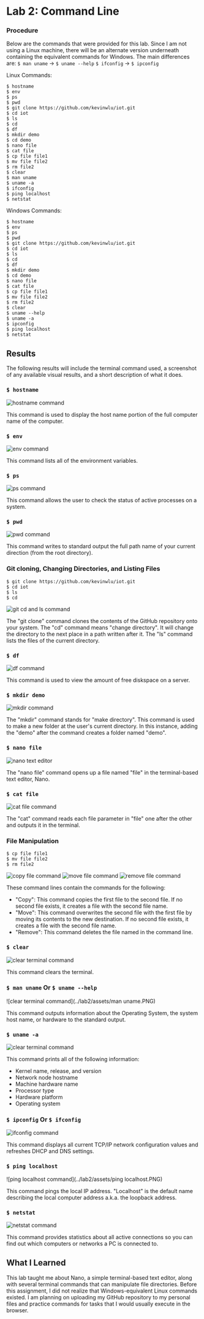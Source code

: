 # Lab 2: Command Line

### Procedure

Below are the commands that were provided for this lab. Since I am not using a Linux machine, there will be an alternate version underneath containing the equivalent commands for Windows. The main differences are:
```$ man uname``` -> ```$ uname --help```
```$ ifconfig``` -> ```$ ipconfig```

Linux Commands:
```
$ hostname
$ env
$ ps
$ pwd
$ git clone https://github.com/kevinwlu/iot.git
$ cd iot
$ ls
$ cd
$ df
$ mkdir demo
$ cd demo
$ nano file
$ cat file
$ cp file file1
$ mv file file2
$ rm file2
$ clear
$ man uname
$ uname -a
$ ifconfig
$ ping localhost
$ netstat

```

Windows Commands:
```
$ hostname
$ env
$ ps
$ pwd
$ git clone https://github.com/kevinwlu/iot.git
$ cd iot
$ ls
$ cd
$ df
$ mkdir demo
$ cd demo
$ nano file
$ cat file
$ cp file file1
$ mv file file2
$ rm file2
$ clear
$ uname --help
$ uname -a
$ ipconfig
$ ping localhost
$ netstat

```

## Results

The following results will include the terminal command used, a screenshot of any available visual results, and a short description of what it does.

### ```$ hostname```

![hostname command](../lab2/assets/hostname.PNG)

This command is used to display the host name portion of the full computer name of the computer. 

### ```$ env```

![env command](../lab2/assets/env.PNG)

This command lists all of the environment variables.

### ```$ ps```

![ps command](../lab2/assets/ps.PNG)

This command allows the user to check the status of active processes on a system.

### ```$ pwd```

![pwd command](../lab2/assets/pwd.PNG)

This command writes to standard output the full path name of your current direction (from the root directory).

### Git cloning, Changing Directories, and Listing Files

```
$ git clone https://github.com/kevinwlu/iot.git
$ cd iot
$ ls 
$ cd
```

![git cd and ls command](../lab2/assets/cd_ls.PNG)

The "git clone" command clones the contents of the GitHub repository onto your system. 
The "cd" command means "change directory". It will change the directory to the next place in a path written after it.
The "ls" command lists the files of the current directory.

### ```$ df```

![df command](../lab2/assets/df.PNG)

This command is used to view the amount of free diskspace on a server.

### ```$ mkdir demo```

![mkdir command](../lab2/assets/mkdir_demo.PNG)

The "mkdir" command stands for "make directory". This command is used to make a new folder at the user's current directory. In this instance, adding the "demo" after the command creates a folder named "demo".

### ```$ nano file```

![nano text editor](../lab2/assets/nano.PNG)

The "nano file" command opens up a file named "file" in the terminal-based text editor, Nano. 

### ```$ cat file```

![cat file command](../lab2/assets/cat_file.PNG)

The "cat" command reads each file parameter in "file" one after the other and outputs it in the terminal.

### File Manipulation

```
$ cp file file1
$ mv file file2
$ rm file2
```
![copy file command](../lab2/assets/cp_file_file1.PNG)
![move file command](../lab2/assets/mv_file_file2.PNG)
![remove file command](../lab2/assets/rm_file2.PNG)

These command lines contain the commands for the following:
- "Copy": This command copies the first file to the second file. If no second file exists, it creates a file with the second file name. 
- "Move": This command overwrites the second file with the first file by moving its contents to the new destination. If no second file exists, it creates a file with the second file name. 
- "Remove": This command deletes the file named in the command line. 

### ```$ clear```

![clear terminal command](../lab2/assets/clear.PNG)

This command clears the terminal. 

### ```$ man uname``` Or ```$ uname --help```

![clear terminal command](../lab2/assets/man uname.PNG)

This command outputs information about the Operating System, the system host name, or hardware to the standard output.

### ```$ uname -a```

![clear terminal command](../lab2/assets/uname_-a.PNG)

This command prints all of the following information:
- Kernel name, release, and version
- Network node hostname
- Machine hardware name
- Processor type
- Hardware platform
- Operating system

### ```$ ipconfig``` Or ```$ ifconfig```

![ifconfig command](../lab2/assets/ifconfig.PNG)

This command displays all current TCP/IP network configuration values and refreshes DHCP and DNS settings.

### ```$ ping localhost```

![ping localhost command](../lab2/assets/ping localhost.PNG)

This command pings the local IP address. "Localhost" is the default name describing the local computer address a.k.a. the loopback address.

### ```$ netstat```

![netstat command](../lab2/assets/netstat.PNG)

This command provides statistics about all active connections so you can find out which computers or networks a PC is connected to.

## What I Learned

This lab taught me about Nano, a simple terminal-based text editor, along with several terminal commands that can manipulate file directories. Before this assignment, I did not realize that Windows-equivalent Linux commands existed. I am planning on uploading my GitHub repository to my personal files and practice commands for tasks that I would usually execute in the browser. 
